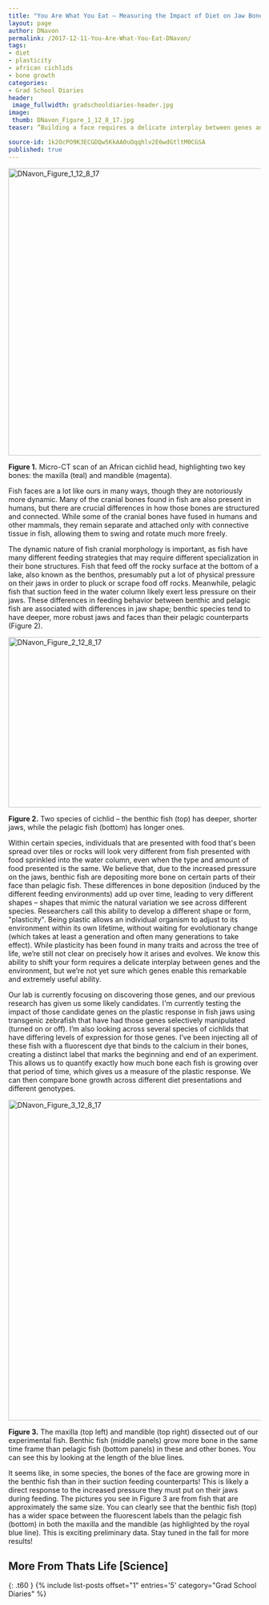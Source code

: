 ```yaml
---
title: "You Are What You Eat – Measuring the Impact of Diet on Jaw Bone Growth in Fish, part I"
layout: page
author: DNavon
permalink: /2017-12-11-You-Are-What-You-Eat-DNavon/
tags:
- diet
- plasticity
- african cichlids
- bone growth
categories:
- Grad School Diaries
header: 
 image_fullwidth: gradschooldiaries-header.jpg
image: 
 thumb: DNavon_Figure_1_12_8_17.jpg
teaser: “Building a face requires a delicate interplay between genes and the environment!”

source-id: 1k2OcPO9K3ECGDQw5KkAA0uOqqhlv2E6wdGtltM0CGSA
published: true
---
```

<a data-flickr-embed="true"  href="https://www.flickr.com/photos/139839751@N06/24051510117/in/dateposted-friend/" title="DNavon_Figure_1_12_8_17"><img src="https://farm5.staticflickr.com/4584/24051510117_a8bf40f63a_z.jpg" width="635" height="573" alt="DNavon_Figure_1_12_8_17"></a><script async src="//embedr.flickr.com/assets/client-code.js" charset="utf-8"></script>

**Figure 1.** Micro-CT scan of an African cichlid head, highlighting two key bones: the maxilla (teal) and mandible (magenta).  

Fish faces are a lot like ours in many ways, though they are notoriously more dynamic. Many of the cranial bones found in fish are also present in humans, but there are crucial differences in how those bones are structured and connected. While some of the cranial bones have fused in humans and other mammals, they remain separate and attached only with connective tissue in fish, allowing them to swing and rotate much more freely.  

The dynamic nature of fish cranial morphology is important, as fish have many different feeding strategies that may require different specialization in their bone structures. Fish that feed off the rocky surface at the bottom of a lake, also known as the benthos, presumably put a lot of physical pressure on their jaws in order to pluck or scrape food off rocks. Meanwhile, pelagic fish that suction feed in the water column likely exert less pressure on their jaws. These differences in feeding behavior between benthic and pelagic fish are associated with differences in jaw shape; benthic species tend to have deeper, more robust jaws and faces than their pelagic counterparts (Figure 2).

<a data-flickr-embed="true"  href="https://www.flickr.com/photos/139839751@N06/38200602154/in/dateposted-friend/" title="DNavon_Figure_2_12_8_17"><img src="https://farm5.staticflickr.com/4531/38200602154_6834812f8f_z.jpg" width="509" height="340" alt="DNavon_Figure_2_12_8_17"></a><script async src="//embedr.flickr.com/assets/client-code.js" charset="utf-8"></script>

**Figure 2.** Two species of cichlid – the benthic fish (top) has deeper, shorter jaws, while the pelagic fish (bottom) has longer ones.

Within certain species, individuals that are presented with food that's been spread over tiles or rocks will look very different from fish presented with food sprinkled into the water column, even when the type and amount of food presented is the same. We believe that, due to the increased pressure on the jaws, benthic fish are depositing more bone on certain parts of their face than pelagic fish. These differences in bone deposition (induced by the different feeding environments) add up over time, leading to very different shapes – shapes that mimic the natural variation we see across different species. Researchers call this ability to develop a different shape or form, "plasticity". Being plastic allows an individual organism to adjust to its environment within its own lifetime, without waiting for evolutionary change (which takes at least a generation and often many generations to take effect). While plasticity has been found in many traits and across the tree of life, we’re still not clear on precisely how it arises and evolves. We know this ability to shift your form requires a delicate interplay between genes and the environment, but we’re not yet sure which genes enable this remarkable and extremely useful ability.  

Our lab is currently focusing on discovering those genes, and our previous research has given us some likely candidates. I'm currently testing the impact of those candidate genes on the plastic response in fish jaws using transgenic zebrafish that have had those genes selectively manipulated (turned on or off). I’m also looking across several species of cichlids that have differing levels of expression for those genes. I’ve been injecting all of these fish with a fluorescent dye that binds to the calcium in their bones, creating a distinct label that marks the beginning and end of an experiment. This allows us to quantify exactly how much bone each fish is growing over that period of time, which gives us a measure of the plastic response. We can then compare bone growth across different diet presentations and different genotypes. 

<a data-flickr-embed="true"  href="https://www.flickr.com/photos/139839751@N06/24051510027/in/dateposted-friend/" title="DNavon_Figure_3_12_8_17"><img src="https://farm5.staticflickr.com/4547/24051510027_2ff67b1d3a_z.jpg" width="520" height="640" alt="DNavon_Figure_3_12_8_17"></a><script async src="//embedr.flickr.com/assets/client-code.js" charset="utf-8"></script>

**Figure 3.** The maxilla (top left) and mandible (top right) dissected out of our experimental fish.  Benthic fish (middle panels) grow more bone in the same time frame than pelagic fish (bottom panels) in these and other bones.  You can see this by looking at the length of the blue lines.  

It seems like, in some species, the bones of the face are growing more in the benthic fish than in their suction feeding counterparts! This is likely a direct response to the increased pressure they must put on their jaws during feeding. The pictures you see in Figure 3 are from fish that are approximately the same size. You can clearly see that the benthic fish (top) has a wider space between the fluorescent labels than the pelagic fish (bottom) in both the maxilla and the mandible (as highlighted by the royal blue line). This is exciting preliminary data. Stay tuned in the fall for more results!

## More From Thats Life [Science]
{: .t60 }
{% include list-posts offset="1" entries='5' category="Grad School Diaries" %}

